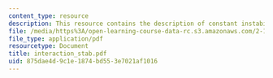 ```yaml
---
content_type: resource
description: This resource contains the description of constant instability.
file: /media/https%3A/open-learning-course-data-rc.s3.amazonaws.com/2-141-modeling-and-simulation-of-dynamic-systems-fall-2006/875dae4d9c1e1874bd553e7021af1016_interaction_stab.pdf
file_type: application/pdf
resourcetype: Document
title: interaction_stab.pdf
uid: 875dae4d-9c1e-1874-bd55-3e7021af1016
---
```

